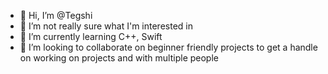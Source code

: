 - 👋 Hi, I’m @Tegshi
- 👀 I’m not really sure what I'm interested in
- 🌱 I’m currently learning C++, Swift
- 💞️ I’m looking to collaborate on beginner friendly projects to get a handle on working on projects and with multiple people

<!---
Tegshi/Tegshi is a ✨ special ✨ repository because its `README.md` (this file) appears on your GitHub profile.
You can click the Preview link to take a look at your changes.
--->
